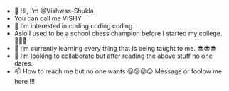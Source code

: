 - 👋 Hi, I’m @Vishwas-Shukla
- You can call me VISHY
- 👀 I’m interested in coding coding coding
- Aslo I used to be a school chess champion before I started my college. 🤣😒😢
- 🌱 I’m currently learning every thing that is being taught to me. 😎😎😎
- 💞️ I’m looking to collaborate but after reading the above stuff no one dares. 
- 📫 How to reach me but no one wants 😢😢😢😒 Message or foolow me here !!!

<!---
Vishwas-Shukla/Vishwas-Shukla is a ✨ special ✨ repository because its `README.md` (this file) appears on your GitHub profile.
You can click the Preview link to take a look at your changes.
--->
